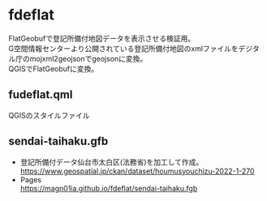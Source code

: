 # fdeflat
FlatGeobufで登記所備付地図データを表示させる検証用。  
G空間情報センターより公開されている登記所備付地図のxmlファイルをデジタル庁のmojxml2geojsonでgeojsonに変換。  
QGISでFlatGeobufに変換。  

## fudeflat.qml  
QGISのスタイルファイル

## sendai-taihaku.gfb  
- 登記所備付データ仙台市太白区(法務省)を加工して作成。  
https://www.geospatial.jp/ckan/dataset/houmusyouchizu-2022-1-270  
- Pages  
https://magn01ia.github.io/fdeflat/sendai-taihaku.fgb
